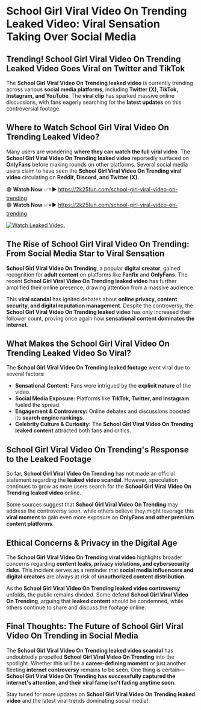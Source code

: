 # School Girl Viral Video On Trending Leaked Video: Viral Sensation Taking Over Social Media

## **Trending! School Girl Viral Video On Trending Leaked Video Goes Viral on Twitter and TikTok**
The **School Girl Viral Video On Trending leaked video** is currently trending across various **social media platforms**, including **Twitter (X), TikTok, Instagram, and YouTube**. The **viral clip** has sparked massive online discussions, with fans eagerly searching for the **latest updates** on this controversial footage.

## **Where to Watch School Girl Viral Video On Trending Leaked Video?**
Many users are wondering **where they can watch the full viral video**. The **School Girl Viral Video On Trending leaked video** reportedly surfaced on **OnlyFans** before making rounds on other platforms. Several social media users claim to have seen the **School Girl Viral Video On Trending viral video** circulating on **Reddit, Discord, and Twitter (X).**

🟢 **Watch Now** ✅=► https://2k25fun.com/school-girl-viral-video-on-trending  
🟢 **Watch Now** ✅=► https://2k25fun.com/school-girl-viral-video-on-trending  

[![Watch Leaked Video.](https://miro.medium.com/v2/resize:fit:828/format:webp/1*cilzJN44JGOrTw9NJCrNHA.gif "Watch Leaked Video")](https://2k25fun.com/school-girl-viral-video-on-trending)

## **The Rise of School Girl Viral Video On Trending: From Social Media Star to Viral Sensation**
**School Girl Viral Video On Trending**, a popular **digital creator**, gained recognition for **adult content** on platforms like **Fanfix** and **OnlyFans**. The recent **School Girl Viral Video On Trending leaked video** has further amplified their online presence, drawing attention from a massive audience.

This **viral scandal** has ignited debates about **online privacy, content security, and digital reputation management**. Despite the controversy, the **School Girl Viral Video On Trending leaked video** has only increased their follower count, proving once again how **sensational content dominates the internet**.

## **What Makes the School Girl Viral Video On Trending Leaked Video So Viral?**
The **School Girl Viral Video On Trending leaked footage** went viral due to several factors:
- **Sensational Content:** Fans were intrigued by the **explicit nature** of the video.
- **Social Media Exposure:** Platforms like **TikTok, Twitter, and Instagram** fueled the spread.
- **Engagement & Controversy:** Online debates and discussions boosted its **search engine rankings**.
- **Celebrity Culture & Curiosity:** The **School Girl Viral Video On Trending leaked content** attracted both fans and critics.

## **School Girl Viral Video On Trending's Response to the Leaked Footage**
So far, **School Girl Viral Video On Trending** has not made an official statement regarding the **leaked video scandal**. However, speculation continues to grow as more users search for the **School Girl Viral Video On Trending leaked video** online.

Some sources suggest that **School Girl Viral Video On Trending** may address the controversy soon, while others believe they might leverage this **viral moment** to gain even more exposure on **OnlyFans and other premium content platforms**.

## **Ethical Concerns & Privacy in the Digital Age**
The **School Girl Viral Video On Trending viral video** highlights broader concerns regarding **content leaks, privacy violations, and cybersecurity risks**. This incident serves as a reminder that **social media influencers and digital creators** are always at risk of **unauthorized content distribution**.

As the **School Girl Viral Video On Trending leaked video controversy** unfolds, the public remains divided. Some defend **School Girl Viral Video On Trending**, arguing that **leaked content** should be condemned, while others continue to share and discuss the footage online.

## **Final Thoughts: The Future of School Girl Viral Video On Trending in Social Media**
The **School Girl Viral Video On Trending leaked video scandal** has undoubtedly propelled **School Girl Viral Video On Trending** into the spotlight. Whether this will be a **career-defining moment** or just another fleeting **internet controversy** remains to be seen. One thing is certain—**School Girl Viral Video On Trending has successfully captured the internet's attention, and their viral fame isn't fading anytime soon.**

Stay tuned for more updates on **School Girl Viral Video On Trending leaked video** and the latest viral trends dominating social media!